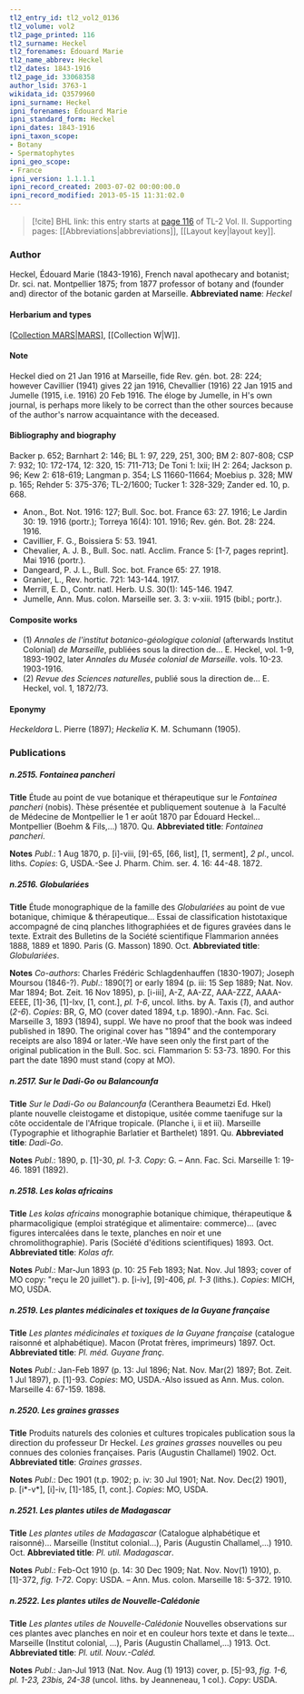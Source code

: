 ```yaml
---
tl2_entry_id: tl2_vol2_0136
tl2_volume: vol2
tl2_page_printed: 116
tl2_surname: Heckel
tl2_forenames: Édouard Marie
tl2_name_abbrev: Heckel
tl2_dates: 1843-1916
tl2_page_id: 33068358
author_lsid: 3763-1
wikidata_id: Q3579960
ipni_surname: Heckel
ipni_forenames: Édouard Marie
ipni_standard_form: Heckel
ipni_dates: 1843-1916
ipni_taxon_scope: 
- Botany
- Spermatophytes
ipni_geo_scope: 
- France
ipni_version: 1.1.1.1
ipni_record_created: 2003-07-02 00:00:00.0
ipni_record_modified: 2013-05-15 11:31:02.0
---
```



> [!cite] BHL link: this entry starts at [page 116](https://www.biodiversitylibrary.org/page/33068358) of TL-2 Vol. II.
> Supporting pages: [[Abbreviations|abbreviations]], [[Layout key|layout key]].

### Author

Heckel, Édouard Marie (1843-1916), French naval apothecary and botanist; Dr. sci. nat. Montpellier 1875; from 1877 professor of botany and (founder and) director of the botanic garden at Marseille. 
**Abbreviated name**: *Heckel*

#### Herbarium and types

[[Collection MARS|MARS]](?), [[Collection W|W]].

#### Note

Heckel died on 21 Jan 1916 at Marseille, fide Rev. gén. bot. 28: 224; however Cavillier (1941) gives 22 jan 1916, Chevallier (1916) 22 Jan 1915 and Jumelle (1915, i.e. 1916) 20 Feb 1916. The éloge by Jumelle, in H's own journal, is perhaps more likely to be correct than the other sources because of the author's narrow acquaintance with the deceased.

#### Bibliography and biography

Backer p. 652; Barnhart 2: 146; BL 1: 97, 229, 251, 300; BM 2: 807-808; CSP 7: 932; 10: 172-174, 12: 320, 15: 711-713; De Toni 1: lxii; IH 2: 264; Jackson p. 96; Kew 2: 618-619; Langman p. 354; LS 11660-11664; Moebius p. 328; MW p. 165; Rehder 5: 375-376; TL-2/1600; Tucker 1: 328-329; Zander ed. 10, p. 668.
- Anon., Bot. Not. 1916: 127; Bull. Soc. bot. France 63: 27. 1916; Le Jardin 30: 19. 1916 (portr.); Torreya 16(4): 101. 1916; Rev. gén. Bot. 28: 224. 1916.
- Cavillier, F. G., Boissiera 5: 53. 1941.
- Chevalier, A. J. B., Bull. Soc. natl. Acclim. France 5: \[1-7, pages reprint\]. Mai 1916 (portr.).
- Dangeard, P. J. L., Bull. Soc. bot. France 65: 27. 1918.
- Granier, L., Rev. hortic. 721: 143-144. 1917.
- Merrill, E. D., Contr. natl. Herb. U.S. 30(1): 145-146. 1947.
- Jumelle, Ann. Mus. colon. Marseille ser. 3. 3: v-xiii. 1915 (bibl.; portr.).

#### Composite works

- (1) *Annales de l'institut botanico-géologique colonial* (afterwards Institut Colonial) *de Marseille*, publiées sous la direction de... E. Heckel, vol. 1-9, 1893-1902, later *Annales du Musée colonial de Marseille*. vols. 10-23. 1903-1916.
- (2) *Revue des Sciences naturelles*, publié sous la direction de... E. Heckel, vol. 1, 1872/73.

#### Eponymy

*Heckeldora* L. Pierre (1897); *Heckelia* K. M. Schumann (1905).

### Publications

##### n.2515. Fontainea pancheri

**Title**
Étude au point de vue botanique et thérapeutique sur le *Fontainea pancheri* (nobis). Thèse présentée et publiquement soutenue à  la Faculté de Médecine de Montpellier le 1 er août 1870 par Édouard Heckel... Montpellier (Boehm & Fils,...) 1870. Qu.
**Abbreviated title**: *Fontainea pancheri*.

**Notes**
*Publ*.: 1 Aug 1870, p. \[i\]-viii, \[9\]-65, \[66, list\], \[1, serment\], *2 pl*., uncol. liths. *Copies*: G, USDA.-See J. Pharm. Chim. ser. 4. 16: 44-48. 1872.

##### n.2516. Globulariées

**Title**
Étude monographique de la famille des *Globulariées* au point de vue botanique, chimique & thérapeutique... Essai de classification histotaxique accompagné de cinq planches lithographiées et de figures gravées dans le texte. Extrait des Bulletins de la Société scientifique Flammarion années 1888, 1889 et 1890. Paris (G. Masson) 1890. Oct.
**Abbreviated title**: *Globulariées*.

**Notes**
*Co-authors*: Charles Frédéric Schlagdenhauffen (1830-1907); Joseph Moursou (1846-?).
*Publ*.: 1890\[?\] or early 1894 (p. iii: 15 Sep 1889; Nat. Nov. Mar 1894; Bot. Zeit. 16 Nov 1895), p. \[i-iii\], A-Z, AA-ZZ, AAA-ZZZ, AAAA-EEEE, \[1\]-36, \[1\]-lxv, \[1, cont.\], *pl. 1-6*, uncol. liths. by A. Taxis (*1*), and author (*2-6*). *Copies*: BR, G, MO (cover dated 1894, t.p. 1890).-Ann. Fac. Sci. Marseille 3, 1893 (1894), suppl. We have no proof that the book was indeed published in 1890. The original cover has "1894" and the contemporary receipts are also 1894 or later.-We have seen only the first part of the original publication in the Bull. Soc. sci. Flammarion 5: 53-73. 1890. For this part the date 1890 must stand (copy at MO).

##### n.2517. Sur le Dadi-Go ou Balancounfa

**Title**
*Sur le Dadi-Go ou Balancounfa* (Ceranthera Beaumetzi Ed. Hkel) plante nouvelle cleistogame et distopique, usitée comme taenifuge sur la côte occidentale de l'Afrique tropicale. (Planche i, ii et iii). Marseille (Typographie et lithographie Barlatier et Barthelet) 1891. Qu.
**Abbreviated title**: *Dadi-Go*.

**Notes**
*Publ*.: 1890, p. \[1\]-30, *pl. 1-3. Copy*: G. – Ann. Fac. Sci. Marseille 1: 19-46. 1891 (1892).

##### n.2518. Les kolas africains

**Title**
*Les kolas africains* monographie botanique chimique, thérapeutique & pharmacoligique (emploi stratégique et alimentaire: commerce)... (avec figures intercalées dans le texte, planches en noir et une chromolithographie). Paris (Société d'éditions scientifiques) 1893. Oct.
**Abbreviated title**: *Kolas afr.*

**Notes**
*Publ*.: Mar-Jun 1893 (p. 10: 25 Feb 1893; Nat. Nov. Jul 1893; cover of MO copy: "reçu le 20 juillet"). p. \[i-iv\], \[9\]-406, *pl. 1-3* (liths.). *Copies*: MICH, MO, USDA.

##### n.2519. Les plantes médicinales et toxiques de la Guyane française

**Title**
*Les plantes médicinales et toxiques de la Guyane française* (catalogue raisonné et alphabétique). Macon (Protat frères, imprimeurs) 1897. Oct.
**Abbreviated title**: *Pl. méd. Guyane franç.*

**Notes**
*Publ*.: Jan-Feb 1897 (p. 13: Jul 1896; Nat. Nov. Mar(2) 1897; Bot. Zeit. 1 Jul 1897), p. \[1\]-93. *Copies*: MO, USDA.-Also issued as Ann. Mus. colon. Marseille 4: 67-159. 1898.

##### n.2520. Les graines grasses

**Title**
Produits naturels des colonies et cultures tropicales publication sous la direction du professeur Dr Heckel. *Les graines grasses* nouvelles ou peu connues des colonies françaises. Paris (Augustin Challamel) 1902. Oct.
**Abbreviated title**: *Graines grasses*.

**Notes**
*Publ*.: Dec 1901 (t.p. 1902; p. iv: 30 Jul 1901; Nat. Nov. Dec(2) 1901), p. \[i\*-v\*\], \[i\]-iv, \[1\]-185, \[1, cont.\]. *Copies*: MO, USDA.

##### n.2521. Les plantes utiles de Madagascar

**Title**
*Les plantes utiles de Madagascar* (Catalogue alphabétique et raisonné)... Marseille (Institut colonial...), Paris (Augustin Challamel,...) 1910. Oct.
**Abbreviated title**: *Pl. util. Madagascar*.

**Notes**
*Publ*.: Feb-Oct 1910 (p. 14: 30 Dec 1909; Nat. Nov. Nov(1) 1910), p. \[1\]-372, *fig. 1-72*. Copy: USDA. – Ann. Mus. colon. Marseille 18: 5-372. 1910.

##### n.2522. Les plantes utiles de Nouvelle-Calédonie

**Title**
*Les plantes utiles de Nouvelle-Calédonie* Nouvelles observations sur ces plantes avec planches en noir et en couleur hors texte et dans le texte... Marseille (Institut colonial, ...), Paris (Augustin Challamel,...) 1913.
Oct.
**Abbreviated title**: *Pl. util. Nouv.-Caléd.*

**Notes**
*Publ*.: Jan-Jul 1913 (Nat. Nov. Aug (1) 1913) cover, p. \[5\]-93, *fig. 1-6, pl. 1-23, 23bis, 24-38* (uncol. liths. by Jeanneneau, 1 col.). *Copy*: USDA.

